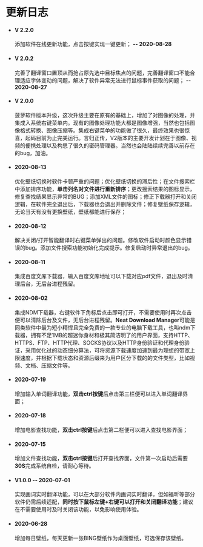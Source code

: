 # 更新日志

- #### V 2.2.0

  添加软件在线更新功能，点击按键实现一键更新；  **--  2020-08-28**

- #### V 2.0.2

  完善了翻译窗口置顶从而抢占原先选中目标焦点的问题，完善翻译窗口不能合理适应字体变动的问题，解决了软件异常无法进行鼠标事件获取的问题；  **--  2020-08-27**

- #### V 2.0.0

  菠萝软件版本升级，这次升级主要在原有的基础上，增加了对图像的处理，并集成入系统右键菜单内。现有的图像处理功能大都是图像增强，当然也包括图像格式转换、图像压缩等。集成右键菜单的功能做了很久，最终效果也很惊喜，起码目前为止完美运行。言归正传，V2版本的主要开发计划在于图像、视频的便携处理以及构思了很久的密码管理器。当然也会陆陆续续完善以前存在的bug，加油。

- #### 2020-08-13   

  优化壁纸切换时软件卡顿严重的问题；优化壁纸切换的滞后性；在文件搜索栏中添加排序功能，**单击列名对文件进行重新排序**；更改搜索结果的图标显示，修复查找结果显示异常的BUG；添加XML文件的图标；修正下载器打开和关闭逻辑，在软件完全退出后，下载器也会退出并删除文件；修复壁纸保存逻辑，无论当天有没有更换壁纸，壁纸都能进行保存；

- #### 2020-08-12   

  解决关闭/打开智能翻译时右键菜单弹出的问题。修改软件启动时颜色显示错误的bug。添加文件搜索功能初始化完成提示。修复启动时异常退出的bug。

- #### 2020-08-11   

  集成百度文库下载器，输入百度文库地址可以下载对应pdf文件，退出及时清理后台，无后台进程残留。

- #### 2020-08-02

  集成NDM下载器，右键软件下角标后点击即可打开，不需要使用时再次点击便可以清除后台及文件，无后台进程残留。**Neat Download Manager**可能是同类软件中最为短小精悍且完全免费的一款专业的电脑下载工具，也叫ndm下载器，拥有不足1MB的超迷你身材和极其简洁明了的用户界面，支持HTTP、HTTPS、FTP、HTTP代理、SOCKS协议以及HTTP身份验证和代理身份验证，采用优化过的动态细分算法，可将资源下载速度加速到最为理想的带宽上限速度，并根据下载状态和资源后缀来为用户区分下载的的文件类型，比如视频、文档、压缩文件等。

- #### 2020-07-19

  增加输入单词翻译功能，**双击ctrl按键**后点击第三栏便可以进入单词翻译界面；

- #### 2020-07-18

  增加电影查找功能，**双击ctrl按键**后点击第二栏便可以进入查找电影界面；

- #### 2020-07-15

  增加文件查找功能，**双击ctrl按键**后打开查找界面，文件第一次启动后需要**30S**完成系统自检，请耐心等待。

- #### V1.0.0  --  2020-07-01

  实现画词实时翻译功能，可以在大部分软件内画词实时翻译，但如福昕等部分软件仍需后续适配，**同时按下鼠标左键+右键可以打开和关闭翻译功能**；建议在不需要使用时及时关闭该功能，以免影响使用体验。

- #### 2020-06-28

  增加每日壁纸，每天更新一张BING壁纸作为桌面壁纸，可选保存该壁纸。